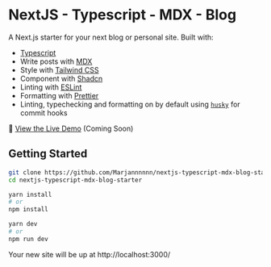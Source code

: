 # NextJS - Typescript - MDX - Blog

A Next.js starter for your next blog or personal site. Built with:

- [Typescript](https://www.typescriptlang.org/)
- Write posts with [MDX](https://mdxjs.com/)
- Style with [Tailwind CSS](https://tailwindcss.com/)
- Component with [Shadcn](https://ui.shadcn.com/)
- Linting with [ESLint](https://eslint.org/)
- Formatting with [Prettier](https://prettier.io/)
- Linting, typechecking and formatting on by default using [`husky`](https://github.com/typicode/husky) for commit hooks

👀 [View the Live Demo]("") (Coming Soon)

## Getting Started

```bash
git clone https://github.com/Marjannnnnn/nextjs-typescript-mdx-blog-starter
cd nextjs-typescript-mdx-blog-starter

yarn install
# or
npm install

yarn dev
# or
npm run dev
```

Your new site will be up at http://localhost:3000/
